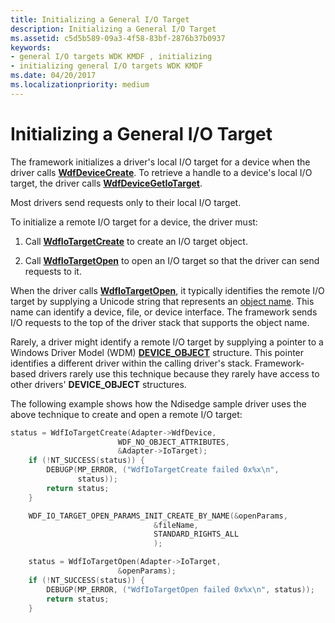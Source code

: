 ```yaml
---
title: Initializing a General I/O Target
description: Initializing a General I/O Target
ms.assetid: c5d5b589-09a3-4f58-83bf-2876b37b0937
keywords:
- general I/O targets WDK KMDF , initializing
- initializing general I/O targets WDK KMDF
ms.date: 04/20/2017
ms.localizationpriority: medium
---
```


# Initializing a General I/O Target





The framework initializes a driver's local I/O target for a device when the driver calls [**WdfDeviceCreate**](https://msdn.microsoft.com/library/windows/hardware/ff545926). To retrieve a handle to a device's local I/O target, the driver calls [**WdfDeviceGetIoTarget**](https://msdn.microsoft.com/library/windows/hardware/ff546017).

Most drivers send requests only to their local I/O target.

To initialize a remote I/O target for a device, the driver must:

1.  Call [**WdfIoTargetCreate**](https://msdn.microsoft.com/library/windows/hardware/ff548591) to create an I/O target object.

2.  Call [**WdfIoTargetOpen**](https://msdn.microsoft.com/library/windows/hardware/ff548634) to open an I/O target so that the driver can send requests to it.

When the driver calls [**WdfIoTargetOpen**](https://msdn.microsoft.com/library/windows/hardware/ff548634), it typically identifies the remote I/O target by supplying a Unicode string that represents an [object name](https://msdn.microsoft.com/library/windows/hardware/ff557762). This name can identify a device, file, or device interface. The framework sends I/O requests to the top of the driver stack that supports the object name.

Rarely, a driver might identify a remote I/O target by supplying a pointer to a Windows Driver Model (WDM) [**DEVICE\_OBJECT**](https://msdn.microsoft.com/library/windows/hardware/ff543147) structure. This pointer identifies a different driver within the calling driver's stack. Framework-based drivers rarely use this technique because they rarely have access to other drivers' **DEVICE\_OBJECT** structures.

The following example shows how the Ndisedge sample driver uses the above technique to create and open a remote I/O target:

```cpp
status = WdfIoTargetCreate(Adapter->WdfDevice,
                        WDF_NO_OBJECT_ATTRIBUTES,
                        &Adapter->IoTarget);
    if (!NT_SUCCESS(status)) {
        DEBUGP(MP_ERROR, ("WdfIoTargetCreate failed 0x%x\n",
               status));
        return status;
    }

    WDF_IO_TARGET_OPEN_PARAMS_INIT_CREATE_BY_NAME(&openParams,
                                &fileName,
                                STANDARD_RIGHTS_ALL
                                );

    status = WdfIoTargetOpen(Adapter->IoTarget,
                        &openParams);
    if (!NT_SUCCESS(status)) {
        DEBUGP(MP_ERROR, ("WdfIoTargetOpen failed 0x%x\n", status));
        return status;
    }
```

 

 





